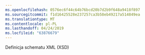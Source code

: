```yaml
---
ms.openlocfilehash: 0576ec6f44c64b76bcd20b7d2b9f648a9418f897
ms.sourcegitcommit: f1d16425528e237257ca3b58eb49217a514849ea
ms.translationtype: MT
ms.contentlocale: pl-PL
ms.lasthandoff: 04/24/2019
ms.locfileid: "63876679"
---
```

Definicja schematu XML (XSD)
